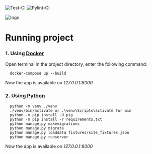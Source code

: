 ![Test-CI](https://github.com/2048-IT-Engineers/library_service/workflows/Test-CI/badge.svg)
![Pylint-CI](https://github.com/2048-IT-Engineers/library_service/workflows/Pylint-CI/badge.svg)

![logo](https://github.com/PickBas/library_service/blob/master/assets/fifsmallerlogo.png?raw=true)

# Running project
### 1. Using [Docker](https://www.docker.com/)
Open terminal in the project directory, enter the following command:

      docker-compose up --build
    
Now the app is available on *127.0.0.1:8000*
### 2. Using [Python](https://www.python.org/)

      python -m venv ./venv
      ./venv/bin/activate or .\venv\Scripts\activate for win
      python -m pip install -U pip
      python -m pip install -r requirements.txt
      python manage.py makemigrations
      python manage.py migrate
      python manage.py loaddata fixtures/site_fixtures.json
      python manage.py runserver   

Now the app is available on *127.0.0.1:8000*
